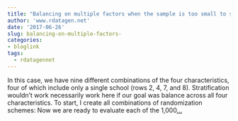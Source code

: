 ```yaml
---
title: "Balancing on multiple factors when the sample is too small to stratify"
author: 'www.rdatagen.net'
date: '2017-06-26'
slug: balancing-on-multiple-factors-
categories:
- bloglink
tags:
  - rdatagennet
---
```


In this case, we have nine different combinations of the four characteristics, four of which include only a single school (rows 2, 4, 7, and 8). Stratification wouldn’t work necessarily work here if our goal was balance across all four characteristics. To start, I create all combinations of randomization schemes: Now we are ready to evaluate each of the 1,000[... <i class="fas fa-external-link-alt"></i>](https://www.rdatagen.net/post/balancing-when-sample-is-too-small-to-stratify/)

